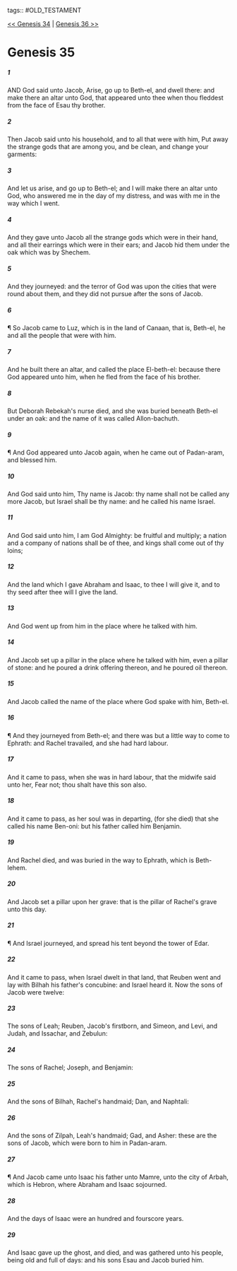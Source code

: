tags:: #OLD_TESTAMENT

[<< Genesis 34](OLD_TESTAMENT/01_Genesis/Genesis_34.md) | [Genesis 36 >>](OLD_TESTAMENT/01_Genesis/Genesis_36.md)

# Genesis 35

##### 1

AND God said unto Jacob, Arise, go up to Beth-el, and dwell there: and make there an altar unto God, that appeared unto thee when thou fleddest from the face of Esau thy brother.

##### 2

Then Jacob said unto his household, and to all that were with him, Put away the strange gods that are among you, and be clean, and change your garments:

##### 3

And let us arise, and go up to Beth-el; and I will make there an altar unto God, who answered me in the day of my distress, and was with me in the way which I went.

##### 4

And they gave unto Jacob all the strange gods which were in their hand, and all their earrings which were in their ears; and Jacob hid them under the oak which was by Shechem.

##### 5

And they journeyed: and the terror of God was upon the cities that were round about them, and they did not pursue after the sons of Jacob.

##### 6

¶ So Jacob came to Luz, which is in the land of Canaan, that is, Beth-el, he and all the people that were with him.

##### 7

And he built there an altar, and called the place El-beth-el: because there God appeared unto him, when he fled from the face of his brother.

##### 8

But Deborah Rebekah's nurse died, and she was buried beneath Beth-el under an oak: and the name of it was called Allon-bachuth.

##### 9

¶ And God appeared unto Jacob again, when he came out of Padan-aram, and blessed him.

##### 10

And God said unto him, Thy name is Jacob: thy name shall not be called any more Jacob, but Israel shall be thy name: and he called his name Israel.

##### 11

And God said unto him, I am God Almighty: be fruitful and multiply; a nation and a company of nations shall be of thee, and kings shall come out of thy loins;

##### 12

And the land which I gave Abraham and Isaac, to thee I will give it, and to thy seed after thee will I give the land.

##### 13

And God went up from him in the place where he talked with him.

##### 14

And Jacob set up a pillar in the place where he talked with him, even a pillar of stone: and he poured a drink offering thereon, and he poured oil thereon.

##### 15

And Jacob called the name of the place where God spake with him, Beth-el.

##### 16

¶ And they journeyed from Beth-el; and there was but a little way to come to Ephrath: and Rachel travailed, and she had hard labour.

##### 17

And it came to pass, when she was in hard labour, that the midwife said unto her, Fear not; thou shalt have this son also.

##### 18

And it came to pass, as her soul was in departing, (for she died) that she called his name Ben-oni: but his father called him Benjamin.

##### 19

And Rachel died, and was buried in the way to Ephrath, which is Beth-lehem.

##### 20

And Jacob set a pillar upon her grave: that is the pillar of Rachel's grave unto this day.

##### 21

¶ And Israel journeyed, and spread his tent beyond the tower of Edar.

##### 22

And it came to pass, when Israel dwelt in that land, that Reuben went and lay with Bilhah his father's concubine: and Israel heard it. Now the sons of Jacob were twelve:

##### 23

The sons of Leah; Reuben, Jacob's firstborn, and Simeon, and Levi, and Judah, and Issachar, and Zebulun:

##### 24

The sons of Rachel; Joseph, and Benjamin:

##### 25

And the sons of Bilhah, Rachel's handmaid; Dan, and Naphtali:

##### 26

And the sons of Zilpah, Leah's handmaid; Gad, and Asher: these are the sons of Jacob, which were born to him in Padan-aram.

##### 27

¶ And Jacob came unto Isaac his father unto Mamre, unto the city of Arbah, which is Hebron, where Abraham and Isaac sojourned.

##### 28

And the days of Isaac were an hundred and fourscore years.

##### 29

And Isaac gave up the ghost, and died, and was gathered unto his people, being old and full of days: and his sons Esau and Jacob buried him.
